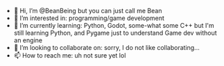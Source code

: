 - 👋 Hi, I’m @BeanBeing but you can just call me Bean
- 👀 I’m interested in: programming/game development
- 🌱 I’m currently learning: Python, Godot, some-what some C++ but I'm still learning Python, and Pygame just to understand Game dev without an engine
- 💞️ I’m looking to collaborate on: sorry, I do not like collaborating...
- 📫 How to reach me: uh not sure yet lol

<!---
BeanBeing/BeanBeing is a ✨ special ✨ repository because its `README.md` (this file) appears on your GitHub profile.
You can click the Preview link to take a look at your changes.
--->

